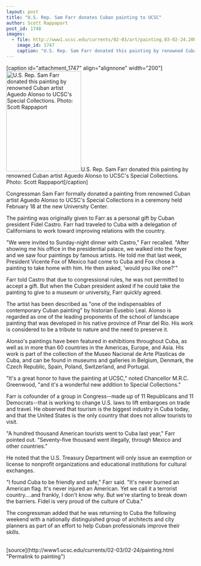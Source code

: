 ```yaml
---
layout: post
title: "U.S. Rep. Sam Farr donates Cuban painting to UCSC"
author: Scott Rappaport
post_id: 1748
images:
  - file: http://www1.ucsc.edu/currents/02-03/art/painting.03-02-24.200.jpg
    image_id: 1747
    caption: "U.S. Rep. Sam Farr donated this painting by renowned Cuban artist Aguedo Alonso to UCSC's Special Collections. Photo: Scott Rappaport"
---
```


[caption id="attachment_1747" align="alignnone" width="200"]<a href="http://localhost/mysite/wp-content/uploads/2003/02/painting.03-02-24.200.jpg"><img class="size-full wp-image-1747" src="http://localhost/mysite/wp-content/uploads/2003/02/painting.03-02-24.200.jpg" alt="U.S. Rep. Sam Farr donated this painting by renowned Cuban artist Aguedo Alonso to UCSC's Special Collections. Photo: Scott Rappaport" width="200" height="267" /></a>U.S. Rep. Sam Farr donated this painting by renowned Cuban artist Aguedo Alonso to UCSC's Special Collections. Photo: Scott Rappaport[/caption]
<p>
  Congressman Sam Farr formally donated a painting from renowned Cuban artist Aguedo Alonso to UCSC's Special Collections in a ceremony held February 18 at the new University Center.
</p>
<p>
  The painting was originally given to Farr as a personal gift by Cuban president Fidel Castro. Farr had traveled to Cuba with a delegation of Californians to work toward improving relations with the country.<br>
</p>
<p>
  "We were invited to Sunday-night dinner with Castro," Farr recalled. "After showing me his office in the presidential palace, we walked into the foyer and we saw four paintings by famous artists. He told me that last week, President Vicente Fox of Mexico had come to Cuba and Fox chose a painting to take home with him. He then asked, 'would you like one?'"<br>
</p>
<p>
  Farr told Castro that due to congressional rules, he was not permitted to accept a gift. But when the Cuban president asked if he could take the painting to give to a museum or university, Farr quickly agreed.<br>
</p>
<p>
  The artist has been described as "one of the indispensables of contemporary Cuban painting" by historian Eusebio Leal. Alonso is regarded as one of the leading proponents of the school of landscape painting that was developed in his native province of Pinar del Rio. His work is considered to be a tribute to nature and the need to preserve it.<br>
</p>
<p>
  Alonso's paintings have been featured in exhibitions throughout Cuba, as well as in more than 60 countries in the Americas, Europe, and Asia. His work is part of the collection of the Museo Nacional de Arte Plasticas de Cuba, and can be found in museums and galleries in Belgium, Denmark, the Czech Republic, Spain, Poland, Switzerland, and Portugal.<br>
</p>
<p>
  "It's a great honor to have the painting at UCSC," noted Chancellor M.R.C. Greenwood, "and it's a wonderful new addition to Special Collections."<br>
</p>
<p>
  Farr is cofounder of a group in Congress--made up of 11 Republicans and 11 Democrats--that is working to change U.S. laws to lift embargoes on trade and travel. He observed that tourism is the biggest industry in Cuba today, and that the United States is the only country that does not allow tourists to visit.<br>
</p>
<p>
  "A hundred thousand American tourists went to Cuba last year," Farr pointed out. "Seventy-five thousand went illegally, through Mexico and other countries."<br>
</p>
<p>
  He noted that the U.S. Treasury Department will only issue an exemption or license to nonprofit organizations and educational institutions for cultural exchanges.<br>
</p>
<p>
  "I found Cuba to be friendly and safe," Farr said. "It's never burned an American flag. It's never injured an American. Yet we call it a terrorist country....and frankly, I don't know why. But we're starting to break down the barriers. Fidel is very proud of the culture of Cuba."
</p>
<p>
  The congressman added that he was returning to Cuba the following weekend with a nationally distinguished group of architects and city planners as part of an effort to help Cuban professionals improve their skills.<br>
  <br>

</p>
<p>

</p>
[source](http://www1.ucsc.edu/currents/02-03/02-24/painting.html "Permalink to painting")
